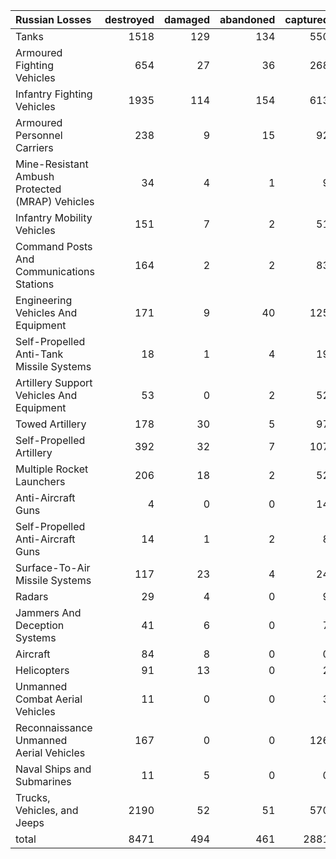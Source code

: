 | Russian Losses                                   |   destroyed |   damaged |   abandoned |   captured |   total |
|:-------------------------------------------------|------------:|----------:|------------:|-----------:|--------:|
| Tanks                                            |        1518 |       129 |         134 |        550 |    2331 |
| Armoured Fighting Vehicles                       |         654 |        27 |          36 |        268 |     985 |
| Infantry Fighting Vehicles                       |        1935 |       114 |         154 |        613 |    2816 |
| Armoured Personnel Carriers                      |         238 |         9 |          15 |         92 |     354 |
| Mine-Resistant Ambush Protected  (MRAP) Vehicles |          34 |         4 |           1 |          9 |      48 |
| Infantry Mobility Vehicles                       |         151 |         7 |           2 |         51 |     211 |
| Command Posts And Communications Stations        |         164 |         2 |           2 |         83 |     251 |
| Engineering Vehicles And Equipment               |         171 |         9 |          40 |        125 |     345 |
| Self-Propelled Anti-Tank Missile Systems         |          18 |         1 |           4 |         19 |      42 |
| Artillery Support Vehicles And Equipment         |          53 |         0 |           2 |         52 |     107 |
| Towed Artillery                                  |         178 |        30 |           5 |         97 |     310 |
| Self-Propelled Artillery                         |         392 |        32 |           7 |        107 |     538 |
| Multiple Rocket Launchers                        |         206 |        18 |           2 |         52 |     278 |
| Anti-Aircraft Guns                               |           4 |         0 |           0 |         14 |      18 |
| Self-Propelled Anti-Aircraft Guns                |          14 |         1 |           2 |          8 |      25 |
| Surface-To-Air Missile Systems                   |         117 |        23 |           4 |         24 |     168 |
| Radars                                           |          29 |         4 |           0 |          9 |      42 |
| Jammers And Deception Systems                    |          41 |         6 |           0 |          7 |      54 |
| Aircraft                                         |          84 |         8 |           0 |          0 |      92 |
| Helicopters                                      |          91 |        13 |           0 |          2 |     106 |
| Unmanned Combat Aerial Vehicles                  |          11 |         0 |           0 |          3 |      14 |
| Reconnaissance Unmanned Aerial Vehicles          |         167 |         0 |           0 |        126 |     293 |
| Naval Ships and Submarines                       |          11 |         5 |           0 |          0 |      16 |
| Trucks, Vehicles, and Jeeps                      |        2190 |        52 |          51 |        570 |    2863 |
| total                                            |        8471 |       494 |         461 |       2881 |   12307 |